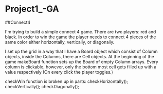 # Project1_-GA
##Connect4

I'm trying to build a simple connect 4 game.
There are two players: red and black. In order to win the game the player needs to connect 4 pieces of the same color either horizontally, vertically, or diagonally.

I set up the grid in a way that I have a Board object which consist of Column objects, inside the Columns, there are Cell objects. At the beginning of the game makeBoard function sets up the Board of empty Column arrays. Every column is clickable, however, only the bottom most cell gets filled up with a value respectively (On every click the player toggles.)

checkWin function is broken up in parts:
checkHorizontally();
checkVertically();
checkDiagonally();
